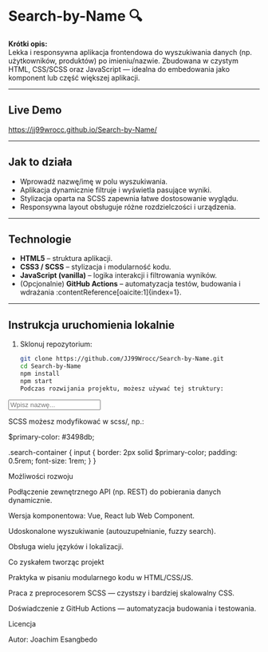 # Search-by-Name 🔍

**Krótki opis:**  
Lekka i responsywna aplikacja frontendowa do wyszukiwania danych (np. użytkowników, produktów) po imieniu/nazwie. Zbudowana w czystym HTML, CSS/SCSS oraz JavaScript — idealna do embedowania jako komponent lub część większej aplikacji.

---

##  Live Demo  
https://jj99wrocc.github.io/Search-by-Name/


---

##  Jak to działa

- Wprowadź nazwę/imę w polu wyszukiwania.
- Aplikacja dynamicznie filtruje i wyświetla pasujące wyniki.
- Stylizacja oparta na SCSS zapewnia łatwe dostosowanie wyglądu.
- Responsywna layout obsługuje różne rozdzielczości i urządzenia.

---

##  Technologie

- **HTML5** – struktura aplikacji.  
- **CSS3 / SCSS** – stylizacja i modularność kodu.  
- **JavaScript (vanilla)** – logika interakcji i filtrowania wyników.  
- (Opcjonalnie) **GitHub Actions** – automatyzacja testów, budowania i wdrażania :contentReference[oaicite:1]{index=1}.

---

##  Instrukcja uruchomienia lokalnie

1. Sklonuj repozytorium:  
   ```bash
   git clone https://github.com/JJ99Wrocc/Search-by-Name.git
   cd Search-by-Name
   npm install
   npm start
   Podczas rozwijania projektu, możesz używać tej struktury:

<div class="search-container">
  <input type="text" id="searchInput" placeholder="Wpisz nazwę...">
  <div id="results"></div>
</div>
<script src="javascript/app.js"></script>


SCSS możesz modyfikować w scss/, np.:

$primary-color: #3498db;

.search-container {
  input {
    border: 2px solid $primary-color;
    padding: 0.5rem;
    font-size: 1rem;
  }
}

Możliwości rozwoju

Podłączenie zewnętrznego API (np. REST) do pobierania danych dynamicznie.

Wersja komponentowa: Vue, React lub Web Component.

Udoskonalone wyszukiwanie (autouzupełnianie, fuzzy search).

Obsługa wielu języków i lokalizacji.

Co zyskałem tworząc projekt

Praktyka w pisaniu modularnego kodu w HTML/CSS/JS.

Praca z preprocesorem SCSS — czystszy i bardziej skalowalny CSS.

Doświadczenie z GitHub Actions — automatyzacja budowania i testowania.

Licencja

Autor: Joachim Esangbedo
